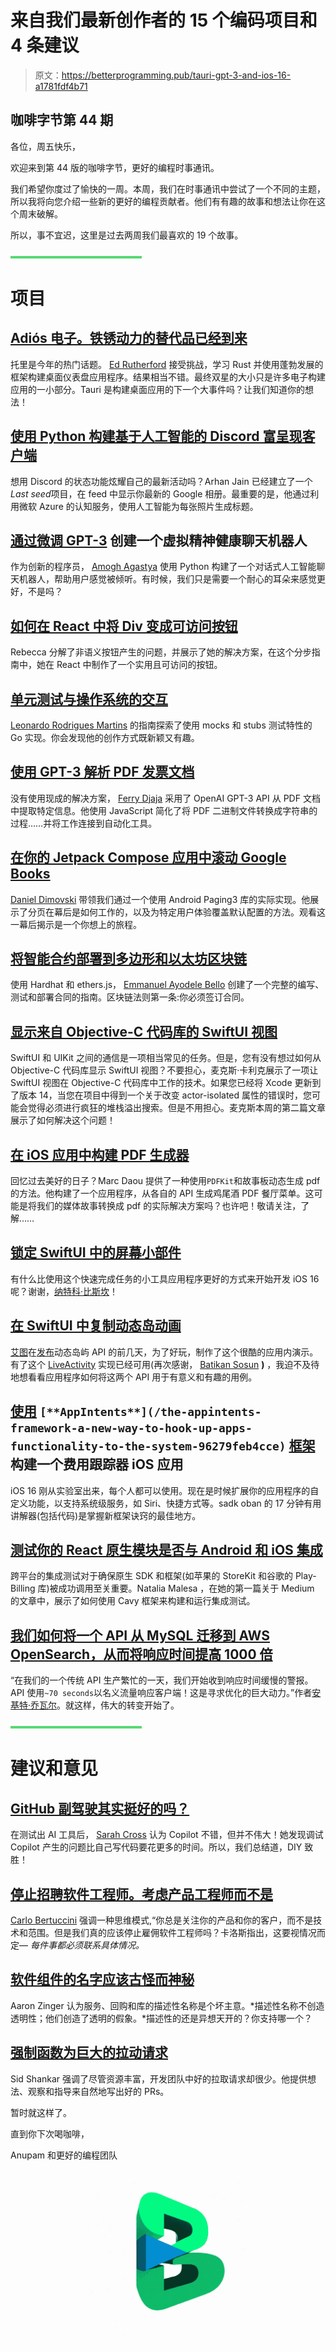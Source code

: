 # 来自我们最新创作者的 15 个编码项目和 4 条建议

> 原文：<https://betterprogramming.pub/tauri-gpt-3-and-ios-16-a1781fdf4b71>

## 咖啡字节第 44 期

各位，周五快乐，

欢迎来到第 44 版的咖啡字节，更好的编程时事通讯。

我们希望你度过了愉快的一周。本周，我们在时事通讯中尝试了一个不同的主题，所以我将向您介绍一些新的更好的编程贡献者。他们有有趣的故事和想法让你在这个周末破解。

所以，事不宜迟，这里是过去两周我们最喜欢的 19 个故事。

![](img/392d58e3e7db80d5c4e56daf60c4014a.png)

# 项目

## [Adiós 电子。铁锈动力的替代品已经到来](/adiós-electron-a-rust-powered-alternative-has-arrived-and-its-lovely-bd26262dcf1a)

托里是今年的热门话题。 [Ed Rutherford](https://medium.com/u/218ea75e62c8?source=post_page-----a1781fdf4b71--------------------------------) 接受挑战，学习 Rust 并使用蓬勃发展的框架构建桌面仪表盘应用程序。结果相当不错。最终双星的大小只是许多电子构建应用的一小部分。Tauri 是构建桌面应用的下一个大事件吗？让我们知道你的想法！

## [使用 Python 构建基于人工智能的 Discord 富呈现客户端](https://medium.com/better-programming/last-seen-an-ai-based-discord-rich-presence-client-ad57d6f6ba3c)

想用 Discord 的状态功能炫耀自己的最新活动吗？Arhan Jain 已经建立了一个*Last seed*项目，在 feed 中显示你最新的 Google 相册。最重要的是，他通过利用微软 Azure 的认知服务，使用人工智能为每张照片生成标题。

## [通过微调 GPT-3](/how-to-finetune-gpt-3-finetuning-our-virtual-mental-health-assistant-641c1f3b1ef3) 创建一个虚拟精神健康聊天机器人

作为创新的程序员， [Amogh Agastya](https://medium.com/u/ab1c1e634ac1?source=post_page-----a1781fdf4b71--------------------------------) 使用 Python 构建了一个对话式人工智能聊天机器人，帮助用户感觉被倾听。有时候，我们只是需要一个耐心的耳朵来感觉更好，不是吗？

## [如何在 React 中将 Div 变成可访问按钮](/how-to-turn-a-div-into-an-accessible-button-in-react-fbf236283d6d)

Rebecca 分解了非语义按钮产生的问题，并展示了她的解决方案，在这个分步指南中，她在 React 中制作了一个实用且可访问的按钮。

## [单元测试与操作系统的交互](/unit-testing-interactions-with-the-operating-system-in-go-7704ad50197a)

[Leonardo Rodrigues Martins](https://medium.com/u/c4c65438054b?source=post_page-----a1781fdf4b71--------------------------------) 的指南探索了使用 mocks 和 stubs 测试特性的 Go 实现。你会发现他的创作方式既新颖又有趣。

## [使用 GPT-3 解析 PDF 发票文档](/parsing-pdf-invoice-document-with-gpt-3-and-workato-d2835cbafd94)

没有使用现成的解决方案， [Ferry Djaja](https://medium.com/u/457cf6b08ecd?source=post_page-----a1781fdf4b71--------------------------------) 采用了 OpenAI GPT-3 API 从 PDF 文档中提取特定信息。他使用 JavaScript 简化了将 PDF 二进制文件转换成字符串的过程……并将工作连接到自动化工具。

## [**在你的 Jetpack Compose 应用中滚动 Google Books**](/turn-the-page-overview-of-android-paging3-library-integration-with-jetpack-compose-3a7881ed75b4)

[Daniel Dimovski](https://medium.com/u/6cb47be620f1?source=post_page-----a1781fdf4b71--------------------------------) 带领我们通过一个使用 Android Paging3 库的实际实现。他展示了分页在幕后是如何工作的，以及为特定用户体验覆盖默认配置的方法。观看这一幕后揭示是一个你想上的旅程。

## [**将智能合约部署到多边形和以太坊区块链**](/deploying-smart-contracts-to-the-polygon-and-ethereum-blockchain-using-hardhat-and-ethers-js-2c31aa41aed0)

使用 Hardhat 和 ethers.js， [Emmanuel Ayodele Bello](https://medium.com/u/9d4368e976ea?source=post_page-----a1781fdf4b71--------------------------------) 创建了一个完整的编写、测试和部署合同的指南。区块链法则第一条:你必须签订合同。

## [**显示来自 Objective-C 代码库的 SwiftUI 视图**](/updating-swiftui-views-from-objective-c-mvvm-9c4f38d6d9c8)

SwiftUI 和 UIKit 之间的通信是一项相当常见的任务。但是，您有没有想过如何从 Objective-C 代码库显示 SwiftUI 视图？不要担心，麦克斯·卡利克展示了一项让 SwiftUI 视图在 Objective-C 代码库中工作的技术。如果您已经将 Xcode 更新到了版本 14，当您在项目中得到一个关于改变 actor-isolated 属性的错误时，您可能会觉得必须进行疯狂的堆栈溢出搜索。但是不用担心。麦克斯本周的第二篇文章展示了如何解决这个问题！

## [**在 iOS 应用中构建 PDF 生成器**](/swift-generating-pdfs-dynamically-using-pdfkit-12c37168e106)

回忆过去美好的日子？Marc Daou 提供了一种使用`PDFKit`和故事板动态生成 pdf 的方法。他构建了一个应用程序，从各自的 API 生成鸡尾酒 PDF 餐厅菜单。这可能是将我们的媒体故事转换成 pdf 的实际解决方案吗？也许吧！敬请关注，了解……

## [**锁定 SwiftUI 中的屏幕小部件**](/lock-screen-widgets-in-swiftui-1585aaa93ed4)

有什么比使用这个快速完成任务的小工具应用程序更好的方式来开始开发 iOS 16 呢？谢谢，[纳特科·比斯坎](https://medium.com/u/b90aff6ac4e4?source=post_page-----a1781fdf4b71--------------------------------)！

## [**在 SwiftUI 中复制动态岛动画**](/dynamic-island-animation-5869fbce41e6)

[艾图](https://medium.com/u/dac28fb3667b?source=post_page-----a1781fdf4b71--------------------------------)在[发布](https://developer.apple.com/documentation/activitykit/displaying-live-data-with-live-activities)动态岛屿 API 的前几天，为了好玩，制作了这个很酷的应用内演示。有了这个 [LiveActivity](/create-live-activities-with-activitykit-on-ios-16-beta-4766a347035b) 实现已经可用(再次感谢， [Batikan Sosun](https://batikansosun.medium.com/?source=user_profile-------------------------------------) **)** ，我迫不及待地想看看应用程序如何将这两个 API 用于有意义和有趣的用例。

## [**使用**](/the-appintents-framework-a-new-way-to-hook-up-apps-functionality-to-the-system-96279feb4cce) `[**AppIntents**](/the-appintents-framework-a-new-way-to-hook-up-apps-functionality-to-the-system-96279feb4cce)` [**框架**](/the-appintents-framework-a-new-way-to-hook-up-apps-functionality-to-the-system-96279feb4cce) 构建一个费用跟踪器 iOS 应用

iOS 16 刚从实验室出来，每个人都可以使用。现在是时候扩展你的应用程序的自定义功能，以支持系统级服务，如 Siri、快捷方式等。sadk oban 的 17 分钟有用讲解器(包括代码)是掌握新框架诀窍的最佳地方。

## [测试你的 React 原生模块是否与 Android 和 iOS 集成](/how-to-test-if-your-react-native-module-integrates-with-android-and-ios-aa18f43f296a)

跨平台的集成测试对于确保原生 SDK 和框架(如苹果的 StoreKit 和谷歌的 Play-Billing 库)被成功调用至关重要。Natalia Malesa ，在她的第一篇关于 Medium 的文章中，展示了如何使用 Cavy 框架来构建和运行集成测试。

## [我们如何将一个 API 从 MySQL 迁移到 AWS OpenSearch，从而将响应时间提高 1000 倍](/migrating-an-api-from-mysql-to-aws-opensearch-for-1000x-speed-e46139dff652)

“在我们的一个传统 API 生产繁忙的一天，我们开始收到响应时间缓慢的警报。API 使用`~70 seconds`以名义流量响应客户端！这是寻求优化的巨大动力。”作者[安基特·乔瓦尔](https://medium.com/u/846d0d6221b0?source=post_page-----a1781fdf4b71--------------------------------)。就这样，伟大的转变开始了。

![](img/392d58e3e7db80d5c4e56daf60c4014a.png)

# 建议和意见

## [**GitHub 副驾驶其实挺好的吗？**](/is-github-copilot-actually-kind-of-good-6b327cbdb59d)

在测试出 AI 工具后， [Sarah Cross](https://medium.com/u/4cda0b4f7850?source=post_page-----a1781fdf4b71--------------------------------) 认为 Copilot 不错，但并不伟大！她发现调试 Copilot 产生的问题比自己写代码要花更多的时间。所以，我们总结道，DIY 致胜！

## [停止招聘软件工程师。考虑产品工程师而不是](/stop-hiring-software-engineers-8545520437ac)

[Carlo Bertuccini](https://medium.com/u/93bc8a5052dc?source=post_page-----a1781fdf4b71--------------------------------) 强调一种思维模式,“你总是关注你的产品和你的客户，而不是技术和范围。但是我们真的应该停止雇佣软件工程师吗？卡洛斯指出，这要视情况而定— *每件事都必须联系具体情况。*

## [软件组件的名字应该古怪而神秘](/software-component-names-should-be-whimsical-and-cryptic-ca260b013de0)

Aaron Zinger 认为服务、回购和库的描述性名称是个坏主意。*描述性名称不创造透明性；他们创造了透明的假象。*描述性的还是异想天开的？你支持哪一个？

## [**强制函数为巨大的拉动请求**](/forcing-functions-for-great-pull-requests-d7b11989f43b)

Sid Shankar 强调了尽管资源丰富，开发团队中好的拉取请求却很少。他提供想法、观察和指导来自然地写出好的 PRs。

暂时就这样了。

直到你下次喝咖啡，

Anupam 和更好的编程团队

![](img/e23806f3ae159a80248c04f6559aa45f.png)